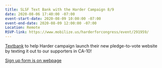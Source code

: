 ```yaml
---
title: SLSF Text Bank with the Harder Campaign 8/9
date: 2020-08-06 17:40:00 -07:00
event-start-date: 2020-08-09 10:00:00 -07:00
event-end-date: 2020-08-09 12:00:00 -07:00
Location: Remote
RSVP-link: https://www.mobilize.us/harderforcongress/event/291959/
---
```


[Textbank](https://www.mobilize.us/harderforcongress/event/291959/) to help Harder campaign launch their new pledge-to-vote website by texting it out to our supporters in CA-10!

[Sign up form is on webpage](https://www.mobilize.us/harderforcongress/event/291959/)